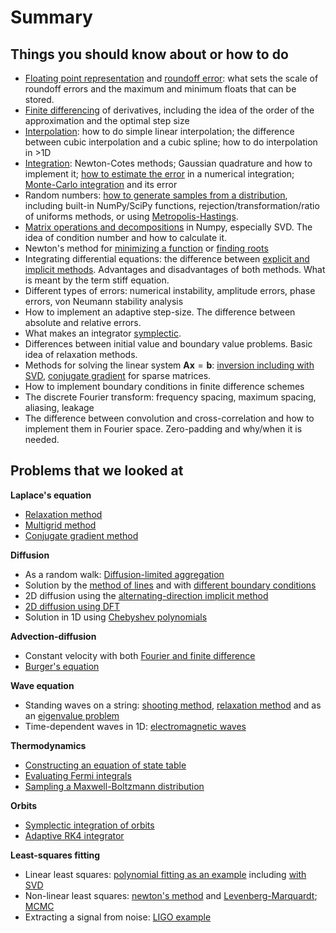 # Summary

## Things you should know about or how to do

- [Floating point representation](https://andrewcumming.github.io/phys512/floats.html#how-floating-point-numbers-are-represented) and [roundoff error](https://andrewcumming.github.io/phys512/floats.html#roundoff-error): what sets the scale of roundoff errors and the maximum and minimum floats that can be stored.
- [Finite differencing](https://andrewcumming.github.io/phys512/derivatives.html) of derivatives, including the idea of the order of the approximation and the optimal step size
- [Interpolation](https://andrewcumming.github.io/phys512/interpolation.html): how to do simple linear interpolation; the difference between cubic interpolation and a cubic spline; how to do interpolation in >1D
- [Integration](https://andrewcumming.github.io/phys512/integration.html): Newton-Cotes methods; Gaussian quadrature and how to implement it; [how to estimate the error](https://andrewcumming.github.io/phys512/hw2.html#integration-errors-solution) in a numerical integration; [Monte-Carlo integration](https://andrewcumming.github.io/phys512/monte_carlo_integration.html) and its error
- Random numbers: [how to generate samples from a distribution](https://andrewcumming.github.io/phys512/generating_random.html), including built-in NumPy/SciPy functions, rejection/transformation/ratio of uniforms methods, or using [Metropolis-Hastings](https://andrewcumming.github.io/phys512/metropolis.html).
- [Matrix operations and decompositions](https://andrewcumming.github.io/phys512/matrices.html) in Numpy, especially SVD. The idea of condition number and how to calculate it.
- Newton's method for [minimizing a function](https://andrewcumming.github.io/phys512/nonlinear.html#newton-s-method) or [finding roots](https://andrewcumming.github.io/phys512/boundary_value_problems.html#relaxation-method)
- Integrating differential equations: the difference between [explicit and implicit methods](https://andrewcumming.github.io/phys512/runge_kutta.html). Advantages and disadvantages of both methods. What is meant by the term stiff equation. 
- Different types of errors: numerical instability, amplitude errors, phase errors, von Neumann stability analysis
- How to implement an adaptive step-size. The difference between absolute and relative errors.
- What makes an integrator [symplectic](https://andrewcumming.github.io/phys512/symplectic.html#symplectic-integrators). 
- Differences between initial value and boundary value problems. Basic idea of relaxation methods.
- Methods for solving the linear system $\mathbf{Ax} = \mathbf{b}$: [inversion including with SVD](https://andrewcumming.github.io/phys512/polynomial_fit.html#polynomial-fitting), [conjugate gradient](https://andrewcumming.github.io/phys512/conjugate_gradient.html#conjugate-gradient-method) for sparse matrices.
- How to implement boundary conditions in finite difference schemes
- The discrete Fourier transform: frequency spacing, maximum spacing, aliasing, leakage
- The difference between convolution and cross-correlation and how to implement them in Fourier space. Zero-padding and why/when it is needed. 



## Problems that we looked at

**Laplace's equation**

- [Relaxation method](https://andrewcumming.github.io/phys512/laplace.html#relaxation-jacobi-and-gauss-seidel
)
- [Multigrid method](https://andrewcumming.github.io/phys512/laplace.html#multigrid-method)
- [Conjugate gradient method](https://andrewcumming.github.io/phys512/conjugate_gradient.html#application-to-laplace-s-equation)

**Diffusion**

- As a random walk: [Diffusion-limited aggregation](https://andrewcumming.github.io/phys512/hw3.html#diffusion-limited-aggregation-solution)
- Solution by the [method of lines](https://andrewcumming.github.io/phys512/hw5.html#method-of-lines-solution)
and with [different boundary conditions](https://andrewcumming.github.io/phys512/numerical_instability.html)
- 2D diffusion using the [alternating-direction implicit method](https://andrewcumming.github.io/phys512/diffusion.html) 
- [2D diffusion using DFT](https://andrewcumming.github.io/phys512/fft_solutions.html#discrete-fourier-transform)
- Solution in 1D using [Chebyshev polynomials](https://andrewcumming.github.io/phys512/hw7.html)

**Advection-diffusion**

- Constant velocity with both [Fourier and finite difference](https://andrewcumming.github.io/phys512/advect_diffuse.html)
- [Burger's equation](https://andrewcumming.github.io/phys512/burgers.html#burgers-equation)

**Wave equation**

- Standing waves on a string: [shooting method](https://andrewcumming.github.io/phys512/boundary_value_problems.html#shooting-method), [relaxation method](https://andrewcumming.github.io/phys512/boundary_value_problems.html#relaxation-method) and as an [eigenvalue problem](https://andrewcumming.github.io/phys512/hw6.html#eigenvalue-problem-for-the-wave-on-a-string-solution)
- Time-dependent waves in 1D: [electromagnetic waves](https://andrewcumming.github.io/phys512/hw6.html#leapfrogging-an-electromagnetic-wave-solution)

**Thermodynamics**

- [Constructing an equation of state table](https://andrewcumming.github.io/phys512/hw1.html#interpolation-and-thermodynamics-solution)
- [Evaluating Fermi integrals](https://andrewcumming.github.io/phys512/hw2.html#chemical-potential-of-a-fermi-gas-solution)
- [Sampling a Maxwell-Boltzmann distribution](https://andrewcumming.github.io/phys512/hw2.html#sampling-the-maxwell-boltzmann-distribution-solution)

**Orbits**

- [Symplectic integration of orbits](https://andrewcumming.github.io/phys512/symplectic.html#euler-cromer-and-leapfrog-applied-to-orbits)
- [Adaptive RK4 integrator](https://andrewcumming.github.io/phys512/hw5.html#an-adaptive-runge-kutta-integrator-solution)

**Least-squares fitting**

- Linear least squares: [polynomial fitting as an example](https://andrewcumming.github.io/phys512/polynomial_fit.html#polynomial-fitting) including [with SVD](https://andrewcumming.github.io/phys512/polynomial_fit.html#using-singular-value-decomposition-svd)
- Non-linear least squares: [newton's method](https://andrewcumming.github.io/phys512/nonlinear.html#application-to-least-squares-fitting) and [Levenberg-Marquardt](https://andrewcumming.github.io/phys512/nonlinear.html#levenberg-marquardt); [MCMC](https://andrewcumming.github.io/phys512/metropolis.html#using-data-to-constrain-model-parameters-with-mcmc)
- Extracting a signal from noise: [LIGO example](https://andrewcumming.github.io/phys512/signal_processing.html#signal-processing)

